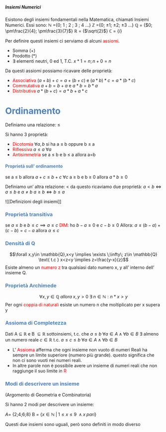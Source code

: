 ##### Insiemi Numerici
Esistono degli insiemi fondamentali nella Matematica, chiamati Insiemi Numerici.
Essi sono:
ℕ ={0; 1 ; 2 ; 3 ; 4 ...}
ℤ ={0; ±1; ±2; ±3 ...}
ℚ = {$0; \pm\frac{2}{4}; \pm\frac{3}{7}$}
ℝ = {$\sqrt{2}$}
ℂ = {$i$}

Per definire questi insiemi ci serviamo di alcuni <font color="#ff0000">assiomi</font>.
- Somma (+)
- Prodotto ($*$)
- $\exists$ elementi neutri, 0 ed 1, T.C. $x*1 = n; n + 0 = n$

Da questi assiomi possiamo ricavare delle proprietà:
- <font color="#ff0000">Associativa</font> $(a+b)+c = a + (b+c)$ e $(a*b)*c = a*(b*c)$
- <font color="#ff0000">Commutativa</font> $a+b = b+a$ e $a*b = b*a$
- <font color="#ff0000">Distributiva</font> $a*(b+c) = a*b + a*c$

# <font color="#4f81bd">Ordinamento</font>
Definiamo una relazione: ≤

Si hanno 3 proprietà:
- <font color="#ff0000">Dicotomia</font> $\forall a,b$ si ha a ≤ b oppure b ≤ a
- <font color="#ff0000">Riflessiva</font> $a\leq a$ $\forall a$ 
- <font color="#ff0000">Antisimmetria</font> se a ≤ b e b ≤ a allora a=b

#### <font color="#4f81bd">Proprietà sull’ ordinamento</font>
se a ≤ b allora $a+c\leq b+c$ $\forall c$ 
a ≥ b e b ≥ 0 allora $a*b \geq 0$

Definiamo un’ altra relazione: <
da questo ricaviamo due proprietà:
$a<b$ $\iff$ $a\leq b$ e $a\neq b$
$a\geq b \iff b\leq a$


![[Definizioni degli insiemi]]

### <font color="#4f81bd">Proprietà transitiva</font>
se $a\leq b$ e $b\leq c \implies a\leq c$ 
<font color="#ff0000">DIM</font>: ho $b-a\geq 0$ e $c-b \geq 0$
Allora: $a\leq (b-a) + (c-b) = c-a$ allora $a≤c$

### <font color="#4f81bd">Densità di Q</font>

$$\forall x,y\in \mathbb{Q},x<y \implies \exists \;\infty\; z\in \mathbb{Q} \text{ t.c } x<z<y \implies z=\frac{y-x}{z}$$
Esiste almeno un <font color="#ff0000">numero z</font> tra qualsiasi dato numero x, y all’ interno dell’ insieme Q.

### <font color="#4f81bd">Proprietà Archimede</font> 
$$\forall x,y\in\mathbb{Q}\;allora \;x,y>0 \;\exists \;n\in\mathbb{N}:n*x>y$$
Per ogni <font color="#ff0000">coppia di naturali</font> esiste un numero n che moltiplicato per x supera y

### <font color="#4f81bd">Assioma di Completezza</font>

Dati A $\subseteq$ $\mathbb{R}$ e B $\subseteq \mathbb{R}$ sottoinsiemi,
t.c. che $a\leq b\; \forall a \in A \; \land \; \forall b \in B$
$\exists$ almeno un numero reale $c\in \mathbb{R} \text{ t.c. } a\leq c\leq b \; \forall a\in A \; \land \; \forall b\in B$
- L' <font color="#ff0000">Assioma</font> afferma che ogni insieme non vuoto di numeri Reali ha sempre un limite superiore (numero più grande). questo significa che non ci sono vuoti nei numeri reali.
- In altre parole non è possibile avere un insieme di numeri reali che non raggiunge il suo limite in <font color="#ff0000">R</font>


### <font color="#4f81bd"> Modi di descrivere un insieme</font>
(Argomento di Geometria e Combinatoria)


Si hanno 2  modi per descrivere un insieme:

$A=$ {2;4;6;8}
B = {$x\in\mathbb{N} \;| \;1\leq x\leq 9 \; \land x \; pari$}

Questi due insiemi sono uguali, però sono definiti in modo diverso